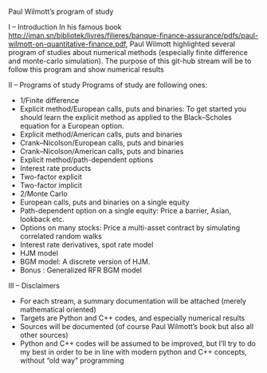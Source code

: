 Paul Wilmott’s program of study

I – Introduction
In his famous book http://iman.sn/bibliotek/livres/filieres/banque-finance-assurance/pdfs/paul-wilmott-on-quantitative-finance.pdf, Paul Wilmott highlighted several program of studies about numerical methods (especially finite difference and monte-carlo simulation). The purpose of this git-hub stream will be to follow this program and show numerical results

II – Programs of study
Programs of study are following ones:
-	1/Finite difference
   - Explicit method/European calls, puts and binaries: To get started you should learn the explicit method as applied to the Black–Scholes equation for a European option.  
   - Explicit method/American calls, puts and binaries  
   - Crank–Nicolson/European calls, puts and binaries
   - Crank–Nicolson/American calls, puts and binaries
   - Explicit method/path-dependent options 
   - Interest rate products
   - Two-factor explicit
   - Two-factor implicit
-	2/Monte Carlo
- European calls, puts and binaries on a single equity
- Path-dependent option on a single equity: Price a barrier, Asian, lookback etc.
- Options on many stocks: Price a multi-asset contract by simulating correlated random walks
- Interest rate derivatives, spot rate model
- HJM model
- BGM model: A discrete version of HJM.
- Bonus : Generalized RFR BGM model

III – Disclaimers
-	For each stream, a summary documentation will be attached (merely mathematical oriented)
-	Targets are Python and C++ codes, and especially numerical results
-	Sources will be documented (of course Paul Wilmott’s book but also all other sources)
-	Python and C++ codes will be assumed to be improved, but I’ll try to do my best in order to be in line with modern python and C++ concepts, without “old way” programming
